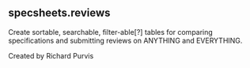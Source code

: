 ## specsheets.reviews
Create sortable, searchable, filter-able[?] tables for comparing specifications and submitting reviews on ANYTHING and EVERYTHING.

Created by Richard Purvis
